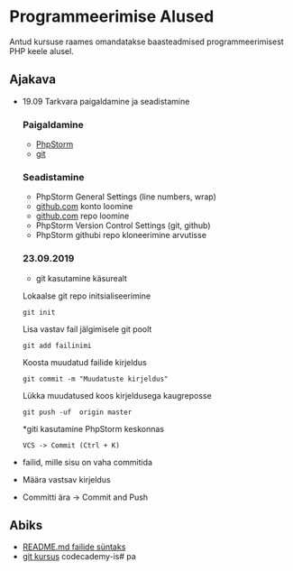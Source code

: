 # Programmeerimise Alused
Antud kursuse raames omandatakse baasteadmised programmeerimisest PHP keele alusel.
## Ajakava
* 19.09 Tarkvara paigaldamine ja seadistamine
    ### Paigaldamine
    * [PhpStorm](https://www.jetbrains.com/phpstorm/download/#section=windows) 
    * [git](https://git-scm.com/downloads)
    ### Seadistamine
    * PhpStorm General Settings (line numbers, wrap)
    * [github.com](https://github.com) konto loomine
    * [github.com](https://github.com) repo loomine
    * PhpStorm Version Control Settings (git, github)
    * PhpStorm githubi repo kloneerimine arvutisse
    
    ### 23.09.2019
    * git kasutamine käsurealt
    
    Lokaalse git repo initsialiseerimine
    ```
  git init
  ```
  Lisa vastav fail jälgimisele git poolt
  ```
  git add failinimi
  ```
  Koosta muudatud failide kirjeldus
  ```
  git commit -m "Muudatuste kirjeldus"
  ```
  Lükka muudatused koos kirjeldusega kaugreposse
  ```
  git push -uf  origin master
  ```
  *giti kasutamine PhpStorm keskonnas
  ```
  VCS -> Commit (Ctrl + K)

* failid, mille sisu on vaha commitida
* Määra vastsav kirjeldus
* Committi ära -> Commit and Push

  
## Abiks
* [README.md failide süntaks](https://help.github.com/en/articles/basic-writing-and-formatting-syntax)
* [git kursus](https://www.codecademy.com/learn/learn-git) codecademy-is# pa
